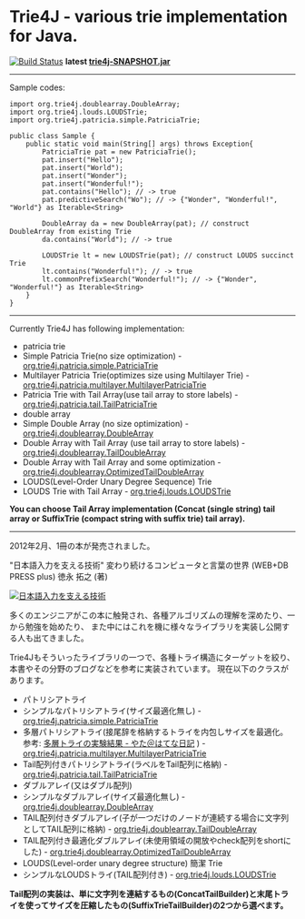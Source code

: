 # Trie4J - various trie implementation for Java.

[![Build Status](https://buildhive.cloudbees.com/job/takawitter/job/trie4j/badge/icon)](https://buildhive.cloudbees.com/job/takawitter/job/trie4j/)
 **latest [trie4j-SNAPSHOT.jar](https://buildhive.cloudbees.com/job/takawitter/job/trie4j/lastSuccessfulBuild/artifact/trie4j/dist/trie4j-SNAPSHOT.jar)**

---
Sample codes:

	import org.trie4j.doublearray.DoubleArray;
	import org.trie4j.louds.LOUDSTrie;
	import org.trie4j.patricia.simple.PatriciaTrie;

	public class Sample {
		public static void main(String[] args) throws Exception{
			PatriciaTrie pat = new PatriciaTrie();
			pat.insert("Hello");
			pat.insert("World");
			pat.insert("Wonder");
			pat.insert("Wonderful!");
			pat.contains("Hello"); // -> true
			pat.predictiveSearch("Wo"); // -> {"Wonder", "Wonderful!", "World"} as Iterable<String>
			
			DoubleArray da = new DoubleArray(pat); // construct DoubleArray from existing Trie
			da.contains("World"); // -> true
			
			LOUDSTrie lt = new LOUDSTrie(pat); // construct LOUDS succinct Trie
			lt.contains("Wonderful!"); // -> true
			lt.commonPrefixSearch("Wonderful!"); // -> {"Wonder", "Wonderful!"} as Iterable<String>
		}
	}

---
Currently Trie4J has following implementation:
* patricia trie
 * Simple Patricia Trie(no size optimization)  - [org.trie4j.patricia.simple.PatriciaTrie](https://github.com/takawitter/trie4j/blob/master/trie4j/src/org/trie4j/patricia/simple/PatriciaTrie.java)
 * Multilayer Patricia Trie(optimizes size using Multilayer Trie) - [org.trie4j.patricia.multilayer.MultilayerPatriciaTrie](https://github.com/takawitter/trie4j/blob/master/trie4j/src/org/trie4j/patricia/multilayer/MultilayerPatriciaTrie.java)
 * Patricia Trie with Tail Array(use tail array to store labels)  - [org.trie4j.patricia.tail.TailPatriciaTrie](https://github.com/takawitter/trie4j/blob/master/trie4j/src/org/trie4j/patricia/tail/TailPatriciaTrie.java)
* double array
 * Simple Double Array (no size optimization) - [org.trie4j.doublearray.DoubleArray](https://github.com/takawitter/trie4j/blob/master/trie4j/src/org/trie4j/doublearray/DoubleArray.java)
 * Double Array with Tail Array (use tail array to store labels) - [org.trie4j.doublearray.TailDoubleArray](https://github.com/takawitter/trie4j/blob/master/trie4j/src/org/trie4j/doublearray/TailDoubleArray.java)
 * Double Array with Tail Array and some optimization - [org.trie4j.doublearray.OptimizedTailDoubleArray](https://github.com/takawitter/trie4j/blob/master/trie4j/src/org/trie4j/doublearray/OptimizedTailDoubleArray.java)
* LOUDS(Level-Order Unary Degree Sequence) Trie
 * LOUDS Trie with Tail Array - [org.trie4j.louds.LOUDSTrie](https://github.com/takawitter/trie4j/blob/master/trie4j/src/org/trie4j/louds/LOUDSTrie.java)

**You can choose Tail Array implementation (Concat (single string) tail array or SuffixTrie (compact string with suffix trie) tail array).**

---
2012年2月、1冊の本が発売されました。

"日本語入力を支える技術" 変わり続けるコンピュータと言葉の世界 (WEB+DB PRESS plus) 徳永 拓之 (著) 

 [![日本語入力を支える技術](http://ws.assoc-amazon.jp/widgets/q?_encoding=UTF8&Format=_SL110_&ASIN=4774149934&MarketPlace=JP&ID=AsinImage&WS=1&tag=takaoblogspot-22&ServiceVersion=20070822)](http://www.amazon.co.jp/gp/product/4774149934/ref=as_li_ss_il?ie=UTF8&tag=takaoblogspot-22&linkCode=as2&camp=247&creative=7399&creativeASIN=4774149934)

多くのエンジニアがこの本に触発され、各種アルゴリズムの理解を深めたり、一から勉強を始めたり、
また中にはこれを機に様々なライブラリを実装し公開する人も出てきました。

Trie4Jもそういったライブラリの一つで、各種トライ構造にターゲットを絞り、本書やその分野のブログなどを参考に実装されています。
現在以下のクラスがあります。

* パトリシアトライ
 * シンプルなパトリシアトライ(サイズ最適化無し) - [org.trie4j.patricia.simple.PatriciaTrie](https://github.com/takawitter/trie4j/blob/master/trie4j/src/org/trie4j/patricia/simple/PatriciaTrie.java)
 * 多層パトリシアトライ(接尾辞を格納するトライを内包しサイズを最適化。参考: [多層トライの実験結果 - やた＠はてな日記](http://d.hatena.ne.jp/s-yata/20101223/1293143633) ) - [org.trie4j.patricia.multilayer.MultilayerPatriciaTrie](https://github.com/takawitter/trie4j/blob/master/trie4j/src/org/trie4j/patricia/multilayer/MultilayerPatriciaTrie.java)
 * Tail配列付きパトリシアトライ(ラベルをTail配列に格納) - [org.trie4j.patricia.tail.TailPatriciaTrie](https://github.com/takawitter/trie4j/blob/master/trie4j/src/org/trie4j/patricia/tail/TailPatriciaTrie.java)
* ダブルアレイ(又はダブル配列)
 * シンプルなダブルアレイ(サイズ最適化無し) - [org.trie4j.doublearray.DoubleArray](https://github.com/takawitter/trie4j/blob/master/trie4j/src/org/trie4j/doublearray/DoubleArray.java)
 * TAIL配列付きダブルアレイ(子が一つだけのノードが連続する場合に文字列としてTAIL配列に格納) - [org.trie4j.doublearray.TailDoubleArray](https://github.com/takawitter/trie4j/blob/master/trie4j/src/org/trie4j/doublearray/TailDoubleArray.java)
 * TAIL配列付き最適化ダブルアレイ(未使用領域の開放やcheck配列をshortにした) - [org.trie4j.doublearray.OptimizedTailDoubleArray](https://github.com/takawitter/trie4j/blob/master/trie4j/src/org/trie4j/doublearray/OptimizedTailDoubleArray.java)
* LOUDS(Level-order unary degree structure) 簡潔 Trie
 * シンプルなLOUDSトライ(TAIL配列付き) - [org.trie4j.louds.LOUDSTrie](https://github.com/takawitter/trie4j/blob/master/trie4j/src/org/trie4j/louds/LOUDSTrie.java)

**Tail配列の実装は、単に文字列を連結するもの(ConcatTailBuilder)と末尾トライを使ってサイズを圧縮したもの(SuffixTrieTailBuilder)の2つから選べます。**

